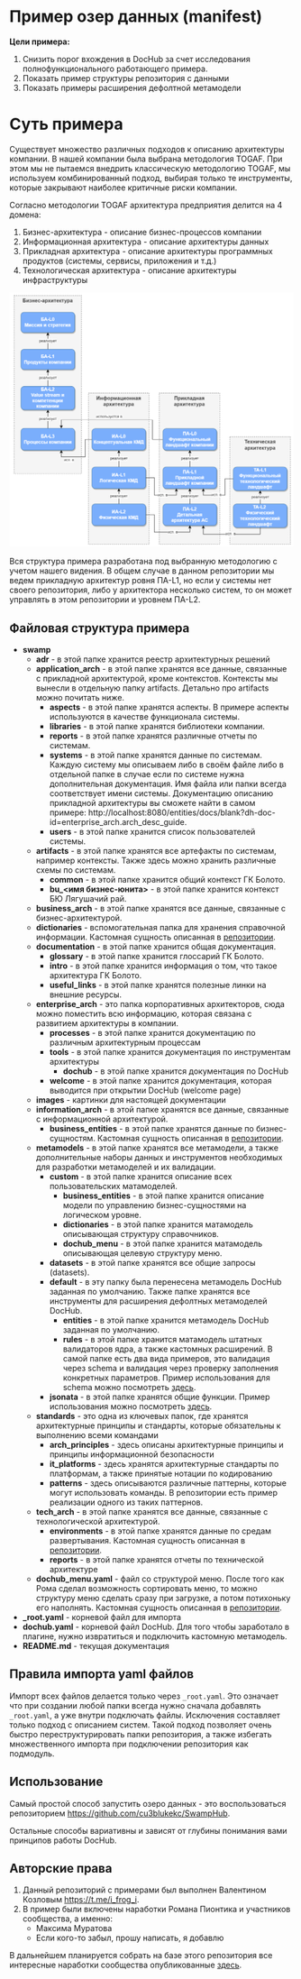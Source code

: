 # Пример озер данных (manifest)

**Цели примера:**
1. Снизить порог вхождения в DocHub за счет исследования полнофункционального работающего примера.
2. Показать пример структуры репозитория с данными
3. Показать примеры расширения дефолтной метамодели


# Суть примера
Существует множество различных подходов к описанию архитектуры компании. В нашей компании была выбрана методология TOGAF. При этом мы не пытаемся внедрить классическую методологию TOGAF, мы используем комбинированный подход, выбирая только те инструменты, которые закрывают наиболее критичные риски компании.

Согласно методологии TOGAF архитектура предприятия делится на 4 домена:

1. Бизнес-архитектура - описание бизнес-процессов компании
2. Информационная архитектура - описание архитектуры данных
3. Прикладная архитектура - описание архитектуры программных продуктов (системы, сервисы, приложения и т.д.)
4. Технологическая архитектура - описание архитектуры инфраструктуры

![TOGAF](./images/arch_approach.png)

Вся структура примера разработана под выбранную методологию с учетом нашего видения. В общем случае в данном репозитории мы ведем прикладную архитектур ровня ПА-L1, но если у системы нет своего репозитория, либо у архитектора несколько систем, то он может управлять в этом репозитории и уровнем ПА-L2.

## Файловая структура примера
* **swamp**
    * **adr** - в этой папке хранится реестр архитектурных решений
    * **application_arch** - в этой папке хранятся все данные, связанные с прикладной архитектурой, кроме контекстов. Контексты мы вынесли в отдельную папку artifacts. Детально про artifacts можно почитать ниже.
        * **aspects** - в этой папке хранятся аспекты. В примере аспекты используются в качестве функционала системы.
        * **libraries** - в этой папке хранятся библиотеки компании.
        * **reports** - в этой папке хранятся различные отчеты по системам.
        * **systems** - в этой папке хранятся данные по системам. Каждую систему мы описываем либо в своём файле либо в отдельной папке в случае если по системе нужна дополнительная документация. Имя файла или папки всегда соответствует имени системы. Документацию описанию прикладной архитектуры вы сможете найти в самом примере: http://localhost:8080/entities/docs/blank?dh-doc-id=enterprise_arch.arch_desc_guide.    
        * **users** - в этой папке хранится список пользователей системы.
    * **artifacts** - в этой папке хранятся все артефакты по системам, например контексты. Также здесь можно хранить различные схемы по системам.
        * **common** - в этой папке хранится общий контекст ГК Болото.
        * **bu_<имя бизнес-юнита>** - в этой папке хранится контекст БЮ Лягушачий рай.
    * **business_arch** - в этой папке хранятся все данные, связанные с бизнес-архитектурой.
    * **dictionaries** - вспомогательная папка для хранения справочной информации. Кастомная сущность описанная в [репозитории](https://github.com/ValentinKozlov/DocHubExampleMetamodel).
    * **documentation** - в этой папке хранится общая документация.
        * **glossary** - в этой папке хранится глоссарий ГК Болото.
        * **intro** - в этой папке хранится информация о том, что такое архитектура ГК Болото.
        * **useful_links** - в этой папке хранятся полезные линки на внешние ресурсы.    
    * **enterprise_arch** - это папка корпоративных архитекторов, сюда можно поместить всю информацию, которая связана с развитием архитектуры в компании.    
        * **processes** - в этой папке хранится документацию по различным архитектурным процессам
        * **tools** - в этой папке хранится документация по инструментам архитектуры
            * **dochub** - в этой папке хранится документация по DocHub
        * **welcome** - в этой папке хранится документация, которая выводится при открытии DocHub (welcome page) 
    * **images** - картинки для настоящей документации
    * **information_arch** - в этой папке хранятся все данные, связанные с информационной архитектурой.
        * **business_entities** - в этой папке хранятся данные по бизнес-сущностям. Кастомная сущность описанная в [репозитории](https://github.com/ValentinKozlov/DocHubExampleMetamodel).
    * **metamodels** - в этой папке хранятся все метамодели, а также дополнительные наборы данных и инструментов необходимых для разработки метaмоделей и их валидации.
        * **custom** - в этой папке хранится описание всех пользовательских матамоделей.
            * **business_entities** - в этой папке хранится описание модели по управлению бизнес-сущностями на логическом уровне.
            * **dictionaries** - в этой папке хранится матамодель описывающая структуру справочников.
            * **dochub_menu** - в этой папке хранится матамодель описывающая целевую структуру меню.
        * **datasets** - в этой папке хранятся все общие запросы (datasets).
        * **default** -  в эту папку была перенесена метамодель DocHub заданная по умолчанию. Также  папке хранятся все инструменты для расширения дефолтных метамоделей DocHub.
            * **entities** - в этой папке хранится метамодель DocHub заданная по умолчанию.
            * **rules** - в этой папке хранится матамодель штатных валидаторов ядра, а также кастомных расширений. В самой папке есть два вида примеров, это валидация через schema и валидация через проверку заполнения конкретных параметров. Пример использования для schema можно посмотреть [здесь](https://github.com/rpiontik/DocHubExamples/tree/main/src/validator_example).
        * **jsonata** - в этой папке хранятся общие функции. Пример использования можно посмотреть [здесь](https://github.com/rpiontik/DocHubExamples/blob/main/src/jsonata_query_examples/jsonata_query_example.md).
    * **standards** - это одна из ключевых папок, где хранятся архитектурные принципы и стандарты, которые обязательны к выполнению всеми командами
        * **arch_principles** - здесь описаны архитектурные принципы и принципы информационной безопасности
        * **it_platforms** - здесь хранятся архитектурные стандарты по платформам, а также принятые нотации по кодированию
        * **patterns** - здесь описываются различные паттерны, которые могут использовать команды. В репозитории есть пример реализации одного из таких паттернов.
    * **tech_arch** - в этой папке хранятся все данные, связанные с технологической архитектурой. 
        * **environments** - в этой папке хранятся данные по средам развертывания. Кастомная сущность описанная в [репозитории](https://github.com/ValentinKozlov/DocHubExampleMetamodel).
        * **reports** - в этой папке хранятся отчеты по технической архитектуре
    * **dochub_menu.yaml** - файл со структурой меню. После того как Рома сделал возможность сортировать меню, то можно структуру меню сделать сразу при загрузке, а потом потихоньку его наполнять. Кастомная сущность описанная в [репозитории](https://github.com/ValentinKozlov/DocHubExampleMetamodel).
* **_root.yaml** - корневой файл для импорта
* **dochub.yaml** - корневой файл DocHub. Для того чтобы заработало в плагине, нужно извратиться и подключить кастомную метамодель.
* **README.md** - текущая документация

## Правила импорта yaml файлов
Импорт всех файлов делается только через `_root.yaml`. Это означает что при создании любой папки всегда нужно сначала добавлять `_root.yaml`, а уже внутри подключать файлы. Исключения составляет только подход с описанием систем.
Такой подход позволяет очень быстро переструктурировать папки репозитория, а также избегать множественного импорта при подключении репозитория как подмодуль.

## Использование
Самый простой способ запустить озеро данных - это воспользоваться репозиторием https://github.com/cu3blukekc/SwampHub.

Остальные способы вариативны и зависят от глубины понимания вами принципов работы DocHub.

## Авторские права
1. Данный репозиторий с примерами был выполнен Валентином Козловым https://t.me/i_frog_i.
2. В пример были включены наработки Романа Пионтика и участников сообщества, а именно:
    * Максима Муратова
    * Если кого-то забыл, прошу написать, я добавлю

В дальнейшем планируется собрать на базе этого репозитория все интересные наработки сообщества опубликованные [здесь](https://github.com/rpiontik/DocHubExamples).
